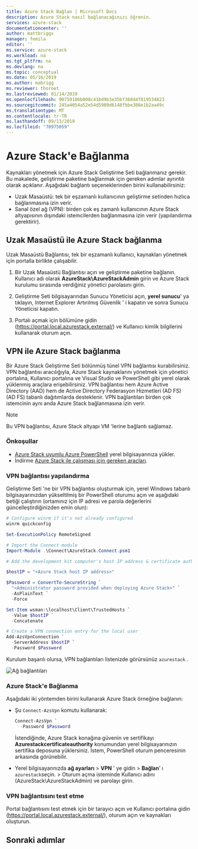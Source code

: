 ```yaml
---
title: Azure Stack Bağlan | Microsoft Docs
description: Azure Stack nasıl bağlanacağınızı öğrenin.
services: azure-stack
documentationcenter: ''
author: mattbriggs
manager: femila
editor: ''
ms.service: azure-stack
ms.workload: na
ms.tgt_pltfrm: na
ms.devlang: na
ms.topic: conceptual
ms.date: 05/16/2019
ms.author: mabrigg
ms.reviewer: thoroet
ms.lastreviewed: 01/14/2019
ms.openlocfilehash: 90759186b008c41bd9b3e35bf368d4f819534823
ms.sourcegitcommit: 245a4054a52e54d5989d6148fbbe386e1b2aa49c
ms.translationtype: MT
ms.contentlocale: tr-TR
ms.lasthandoff: 09/13/2019
ms.locfileid: "70975059"
---
```

# <a name="connect-to-azure-stack"></a>Azure Stack'e Bağlanma

Kaynakları yönetmek için Azure Stack Geliştirme Seti bağlanmanız gerekir. Bu makalede, geliştirme paketine bağlanmak için gereken adımlar ayrıntılı olarak açıklanır. Aşağıdaki bağlantı seçeneklerinden birini kullanabilirsiniz:

* Uzak Masaüstü: tek bir eşzamanlı kullanıcının geliştirme setinden hızlıca bağlanmasına izin verir.
* Sanal özel ağ (VPN): birden çok eş zamanlı kullanıcının Azure Stack altyapısının dışındaki istemcilerden bağlanmasına izin verir (yapılandırma gerektirir).

## <a name="connect-to-azure-stack-with-remote-desktop"></a>Uzak Masaüstü ile Azure Stack bağlanma
Uzak Masaüstü Bağlantısı, tek bir eşzamanlı kullanıcı, kaynakları yönetmek için portalla birlikte çalışabilir.

1. Bir Uzak Masaüstü Bağlantısı açın ve geliştirme paketine bağlanın. Kullanıcı adı olarak **AzureStack\AzureStackAdmin** girin ve Azure Stack kurulumu sırasında verdiğiniz yönetici parolasını girin.  

2. Geliştirme Seti bilgisayarından Sunucu Yöneticisi açın, **yerel sunucu**' ya tıklayın, Internet Explorer Artırılmış Güvenlik ' i kapatın ve sonra Sunucu Yöneticisi kapatın.

3. Portalı açmak için bölümüne gidin (https://portal.local.azurestack.external/) ve Kullanıcı kimlik bilgilerini kullanarak oturum açın.


## <a name="connect-to-azure-stack-with-vpn"></a>VPN ile Azure Stack bağlanma

Bir Azure Stack Geliştirme Seti bölünmüş tünel VPN bağlantısı kurabilirsiniz. VPN bağlantısı aracılığıyla, Azure Stack kaynaklarını yönetmek için yönetici portalına, Kullanıcı portalına ve Visual Studio ve PowerShell gibi yerel olarak yüklenmiş araçlara erişebilirsiniz. VPN bağlantısı hem Azure Active Directory (AAD) hem de Active Directory Federasyon Hizmetleri (AD FS) (AD FS) tabanlı dağıtımlarda desteklenir. VPN bağlantıları birden çok istemcinin aynı anda Azure Stack bağlanmasına izin verir. 

> [!NOTE] 
> Bu VPN bağlantısı, Azure Stack altyapı VM 'lerine bağlantı sağlamaz. 

### <a name="prerequisites"></a>Önkoşullar

* [Azure Stack uyumlu Azure PowerShell](../operator/azure-stack-powershell-install.md) yerel bilgisayarınıza yükler.  
* İndirme [Azure Stack ile çalışması için gereken araçları](../operator/azure-stack-powershell-download.md). 

### <a name="configure-vpn-connectivity"></a>VPN bağlantısı yapılandırma

Geliştirme Seti 'ne bir VPN bağlantısı oluşturmak için, yerel Windows tabanlı bilgisayarınızdan yükseltilmiş bir PowerShell oturumu açın ve aşağıdaki betiği çalıştırın (ortamınız için IP adresi ve parola değerlerini güncelleştirdiğinizden emin olun):

```powershell 
# Configure winrm if it's not already configured
winrm quickconfig  

Set-ExecutionPolicy RemoteSigned

# Import the Connect module
Import-Module .\Connect\AzureStack.Connect.psm1 

# Add the development kit computer's host IP address & certificate authority (CA) to the list of trusted hosts. Make sure to update the IP address and password values for your environment. 

$hostIP = "<Azure Stack host IP address>"

$Password = ConvertTo-SecureString `
  "<Administrator password provided when deploying Azure Stack>" `
  -AsPlainText `
  -Force

Set-Item wsman:\localhost\Client\TrustedHosts `
  -Value $hostIP `
  -Concatenate

# Create a VPN connection entry for the local user
Add-AzsVpnConnection `
  -ServerAddress $hostIP `
  -Password $Password

```

Kurulum başarılı olursa, VPN bağlantıları listenizde görürsünüz `azurestack` .

![Ağ bağlantıları](media/azure-stack-connect-azure-stack/image3.png)  

### <a name="connect-to-azure-stack"></a>Azure Stack'e Bağlanma

Aşağıdaki iki yöntemden birini kullanarak Azure Stack örneğine bağlanın:  

* Şu `Connect-AzsVpn` komutu kullanarak: 
    
  ```powershell
  Connect-AzsVpn `
    -Password $Password
  ```

  İstendiğinde, Azure Stack konağına güvenin ve sertifikayı **Azurestackcertificateauthority** konumundan yerel bilgisayarınızın sertifika deposuna yüklersiniz. İstem, PowerShell oturum penceresinin arkasında görünebilir. 

* Yerel bilgisayarınızda **ağ ayarları** > **VPN** ' ye gidin > **Bağlan**' ı `azurestack`seçin.  >  Oturum açma isteminde Kullanıcı adını (AzureStack\AzureStackAdmin) ve parolayı girin.

### <a name="test-the-vpn-connectivity"></a>VPN bağlantısını test etme

Portal bağlantısını test etmek için bir tarayıcı açın ve Kullanıcı portalına gidin (https://portal.local.azurestack.external/), oturum açın ve kaynakları oluşturun.  

## <a name="next-steps"></a>Sonraki adımlar



